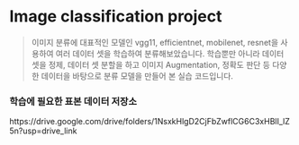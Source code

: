 # Image classification project
> 이미지 분류에 대표적인 모델인 vgg11, efficientnet, mobilenet, resnet을 사용하여 여러 데이터 셋을 학습하여 분류해보았습니다. 학습뿐만 아니라 데이터 셋을 정제, 데이터 셋 분할을 하고 이미지 Augmentation, 정확도 판단 등 다양한 데이터을 바탕으로 분류 모델을 만들어 본 실습 코드입니다.

### 학습에 필요한 표본 데이터 저장소
<p>https://drive.google.com/drive/folders/1NsxkHlgD2CjFbZwflCG6C3xHBlI_lZ5n?usp=drive_link</p>

